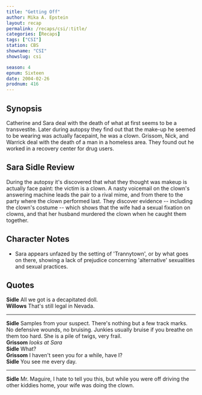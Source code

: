 ```yaml
---
title: "Getting Off"
author: Mika A. Epstein
layout: recap
permalink: /recaps/csi/:title/
categories: [Recaps]
tags: ["CSI"]
station: CBS
showname: "CSI"
showslug: csi

season: 4
epnum: Sixteen  
date: 2004-02-26
prodnum: 416  
---
```


## Synopsis

Catherine and Sara deal with the death of what at first seems to be a transvestite. Later during autopsy they find out that the make-up he seemed to be wearing was actually facepaint, he was a clown. Grissom, Nick, and Warrick deal with the death of a man in a homeless area. They found out he worked in a recovery center for drug users.

## Sara Sidle Review

During the autopsy it's discovered that what they thought was makeup is actually face paint: the victim is a clown. A nasty voicemail on the clown's answering machine leads the pair to a rival mime, and from there to the party where the clown performed last. They discover evidence -- including the clown's costume -- which shows that the wife had a sexual fixation on clowns, and that her husband murdered the clown when he caught them together.

## Character Notes

* Sara appears unfazed by the setting of 'Trannytown', or by what goes on there, showing a lack of prejudice concerning 'alternative' sexualities and sexual practices.

## Quotes

**Sidle** All we got is a decapitated doll.  
**Willows** That's still legal in Nevada.


- - -

**Sidle** Samples from your suspect. There's nothing but a few track marks. No defensive wounds, no bruising. Junkies usually bruise if you breathe on them too hard. She is a pile of twigs, very frail.  
**Grissom** _looks at Sara_  
**Sidle** What?  
**Grissom** I haven't seen you for a while, have I?  
**Sidle** You see me every day.


- - -

**Sidle** Mr. Maguire, I hate to tell you this, but while you were off driving the other kiddies home, your wife was doing the clown.